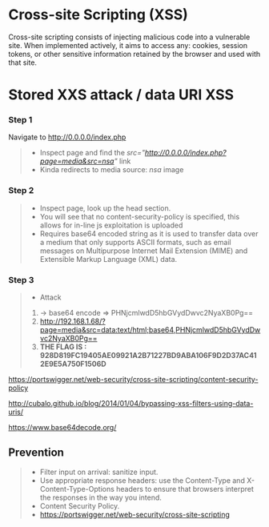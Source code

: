# Cross-site Scripting (XSS)
Cross-site scripting consists of injecting malicious code into a vulnerable site. When implemented actively, it aims to access any: cookies, session tokens, or other sensitive information retained by the browser and used with that site.  

# Stored XXS attack / data URI XSS

### Step 1
Navigate to http://0.0.0.0/index.php
> * Inspect page and find the _src="http://0.0.0.0/index.php?page=media&src=nsa"_ link
> * Kinda redirects to media source: _nsa_ image

### Step 2
> * Inspect page, look up the head section.
> * You will see that no content-security-policy is specified, this allows for in-line js exploitation is uploaded
> * Requires base64 encoded string as it is used to transfer data over a medium that only supports ASCII formats, such as email messages on Multipurpose Internet Mail Extension (MIME) and Extensible Markup Language (XML) data.  

### Step 3
> * Attack
> 1. <script>alert()</script> -> base64 encode => PHNjcmlwdD5hbGVydDwvc2NyaXB0Pg==
> 2. http://192.168.1.68/?page=media&src=data:text/html;base64,PHNjcmlwdD5hbGVydDwvc2NyaXB0Pg==
> 3. **THE FLAG IS : 928D819FC19405AE09921A2B71227BD9ABA106F9D2D37AC412E9E5A750F1506D**

https://portswigger.net/web-security/cross-site-scripting/content-security-policy

http://cubalo.github.io/blog/2014/01/04/bypassing-xss-filters-using-data-uris/

https://www.base64decode.org/

## Prevention
> * Filter input on arrival: sanitize input.
> * Use appropriate response headers: use the Content-Type and X-Content-Type-Options headers to ensure that browsers interpret the responses in the way you intend.
> * Content Security Policy.
> * https://portswigger.net/web-security/cross-site-scripting